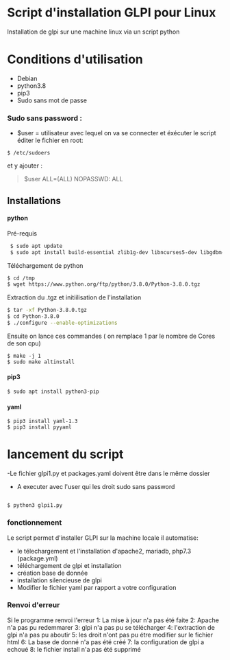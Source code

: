 # Script d'installation GLPI pour Linux
Installation de glpi sur une machine linux via un script python 

# Conditions d'utilisation
  - Debian
  - python3.8
  - pip3
  - Sudo sans mot de passe 
  
### Sudo sans password : 
- $user = utilisateur avec lequel on va se connecter et éxécuter le script
éditer le fichier en root:
```
$ /etc/sudoers 
```
et y ajouter :
>$user ALL=(ALL) NOPASSWD: ALL
## Installations
#### python
Pré-requis
```sh
 $ sudo apt update
 $ sudo apt install build-essential zlib1g-dev libncurses5-dev libgdbm-dev libnss3-dev libssl-dev libreadline-dev libffi-dev wget
```
Téléchargement de python
```sh
$ cd /tmp
$ wget https://www.python.org/ftp/python/3.8.0/Python-3.8.0.tgz
```
Extraction du .tgz et initiilisation de l'installation
```sh
$ tar -xf Python-3.8.0.tgz
$ cd Python-3.8.0
$ ./configure --enable-optimizations
```
Ensuite on lance ces commandes ( on remplace 1 par le nombre de Cores de son cpu)
```
$ make -j 1
$ sudo make altinstall
````
#### pip3
```
$ sudo apt install python3-pip
```
#### yaml
```
$ pip3 install yaml-1.3
$ pip3 install pyyaml
```

# lancement du script
  -Le fichier glpi1.py et packages.yaml doivent être dans le même dossier
  - A executer avec l'user qui les droit sudo sans password 
  ```
  
$ python3 glpi1.py
```

 
### fonctionnement
Le script permet d'installer GLPI sur la machine locale il automatise:
 - le télechargement et l'installation d'apache2, mariadb, php7.3 (package.yml)
 - téléchargement de glpi et installation
 - création base de donnée 
 - installation silencieuse de glpi
 - Modifier le fichier yaml par rapport a votre configuration
 
 
 ### Renvoi d'erreur
 Si le programme renvoi l'erreur
 1: La mise à jour n'a pas été faite
 2: Apache n'a pas pu redemmarer 
 3: glpi n'a pas pu se télécharger
 4: l'extraction de glpi n'a pas pu aboutir 
 5: les droit n'ont pas pu étre modifier sur le fichier html
 6: La base de donné n'a pas été créé
 7: la configuration de glpi a echoué 
 8: le  fichier install n'a pas été supprimé 
 
 
 
